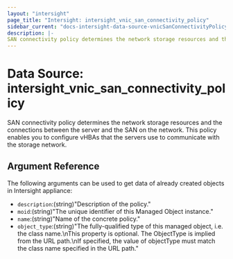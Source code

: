 ```yaml
---
layout: "intersight"
page_title: "Intersight: intersight_vnic_san_connectivity_policy"
sidebar_current: "docs-intersight-data-source-vnicSanConnectivityPolicy"
description: |-
SAN connectivity policy determines the network storage resources and the connections between the server and the SAN on the network. This policy enables you to configure vHBAs that the servers use to communicate with the storage network.
---
```


# Data Source: intersight_vnic_san_connectivity_policy
SAN connectivity policy determines the network storage resources and the connections between the server and the SAN on the network. This policy enables you to configure vHBAs that the servers use to communicate with the storage network.
## Argument Reference
The following arguments can be used to get data of already created objects in Intersight appliance:
* `description`:(string)"Description of the policy."
* `moid`:(string)"The unique identifier of this Managed Object instance."
* `name`:(string)"Name of the concrete policy."
* `object_type`:(string)"The fully-qualified type of this managed object, i.e. the class name.\nThis property is optional. The ObjectType is implied from the URL path.\nIf specified, the value of objectType must match the class name specified in the URL path."
